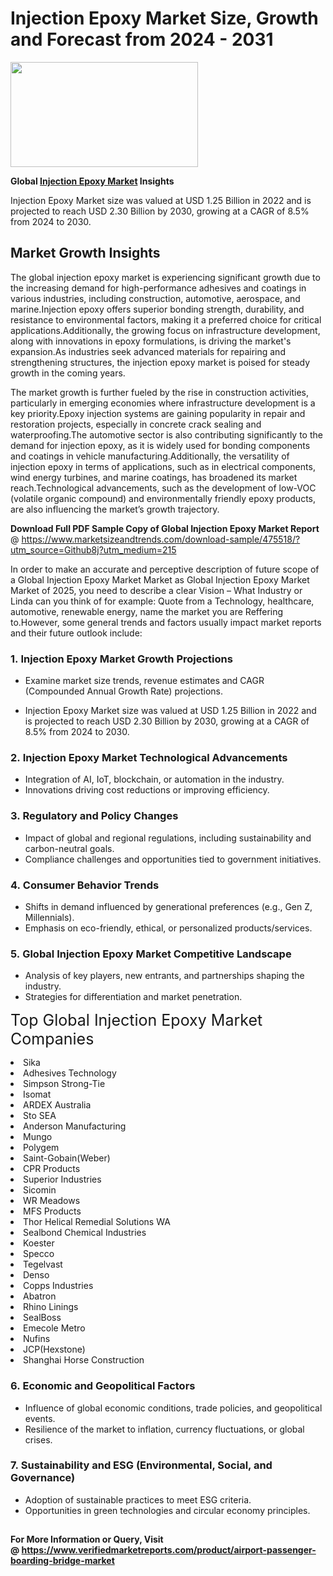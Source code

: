 <H1>Injection Epoxy Market Size, Growth and Forecast from 2024 - 2031</H1><img class="aligncenter size-medium wp-image-584254" src="https://thirdeyenews.in/wp-content/uploads/2024/09/Global-Market-Research-300x168.jpeg" alt="" width="300" height="168" /><p><strong>Global&nbsp;<a href="https://www.marketsizeandtrends.com/download-sample/475518/?utm_source=Github8j?utm_medium=215">Injection Epoxy Market</a> Insights</strong></p><p>Injection Epoxy Market size was valued at USD 1.25 Billion in 2022 and is projected to reach USD 2.30 Billion by 2030, growing at a CAGR of 8.5% from 2024 to 2030.</p><p><h2>Market Growth Insights</h2> <p>The global injection epoxy market is experiencing significant growth due to the increasing demand for high-performance adhesives and coatings in various industries, including construction, automotive, aerospace, and marine.Injection epoxy offers superior bonding strength, durability, and resistance to environmental factors, making it a preferred choice for critical applications.Additionally, the growing focus on infrastructure development, along with innovations in epoxy formulations, is driving the market's expansion.As industries seek advanced materials for repairing and strengthening structures, the injection epoxy market is poised for steady growth in the coming years.</p> <p>The market growth is further fueled by the rise in construction activities, particularly in emerging economies where infrastructure development is a key priority.Epoxy injection systems are gaining popularity in repair and restoration projects, especially in concrete crack sealing and waterproofing.The automotive sector is also contributing significantly to the demand for injection epoxy, as it is widely used for bonding components and coatings in vehicle manufacturing.Additionally, the versatility of injection epoxy in terms of applications, such as in electrical components, wind energy turbines, and marine coatings, has broadened its market reach.Technological advancements, such as the development of low-VOC (volatile organic compound) and environmentally friendly epoxy products, are also influencing the market’s growth trajectory.<p><span class=""><strong>Download Full PDF Sample Copy of Global Injection Epoxy Market Report</strong> @ <a href="https://www.marketsizeandtrends.com/download-sample/475518/?utm_source=Github8j?utm_medium=215" target="_blank">https://www.marketsizeandtrends.com/download-sample/475518/?utm_source=Github8j?utm_medium=215</a></span></p><p>In order to make an accurate and perceptive description of future scope of a Global&nbsp;Injection Epoxy Market Market as Global&nbsp;Injection Epoxy Market Market of 2025, you need to describe a clear Vision &ndash; What Industry or Linda can you think of for example: Quote from a Technology, healthcare, automotive, renewable energy, name the market you are Reffering to.However, some general trends and factors usually impact market reports and their future outlook include:</p><h3>1.&nbsp;<strong>Injection Epoxy Market Growth Projections</strong></h3><ul><li>Examine market size trends, revenue estimates and CAGR (Compounded Annual Growth Rate) projections.</li><li><p>Injection Epoxy Market size was valued at USD 1.25 Billion in 2022 and is projected to reach USD 2.30 Billion by 2030, growing at a CAGR of 8.5% from 2024 to 2030.</p></li></ul><h3>2.&nbsp;<strong>Injection Epoxy Market Technological Advancements</strong></h3><ul><li>Integration of AI, IoT, blockchain, or automation in the industry.</li><li>Innovations driving cost reductions or improving efficiency.</li></ul><h3>3.&nbsp;<strong>Regulatory and Policy Changes</strong></h3><ul><li>Impact of global and regional regulations, including sustainability and carbon-neutral goals.</li><li>Compliance challenges and opportunities tied to government initiatives.</li></ul><h3>4.&nbsp;<strong>Consumer Behavior Trends</strong></h3><ul><li>Shifts in demand influenced by generational preferences (e.g., Gen Z, Millennials).</li><li>Emphasis on eco-friendly, ethical, or personalized products/services.</li></ul><h3>5.&nbsp;<strong>Global Injection Epoxy Market Competitive Landscape</strong></h3><ul><li>Analysis of key players, new entrants, and partnerships shaping the industry.</li><li>Strategies for differentiation and market penetration.</li></ul><p data-pm-slice="1 1 []"><span style="color: inherit; font-family: inherit; font-size: 25px;">Top Global Injection Epoxy Market Companies</span></p><div class="" data-test-id=""><p><li>Sika</li><li> Adhesives Technology</li><li> Simpson Strong-Tie</li><li> Isomat</li><li> ARDEX Australia</li><li> Sto SEA</li><li> Anderson Manufacturing</li><li> Mungo</li><li> Polygem</li><li> Saint-Gobain(Weber)</li><li> CPR Products</li><li> Superior Industries</li><li> Sicomin</li><li> WR Meadows</li><li> MFS Products</li><li> Thor Helical Remedial Solutions WA</li><li> Sealbond Chemical Industries</li><li> Koester</li><li> Specco</li><li> Tegelvast</li><li> Denso</li><li> Copps Industries</li><li> Abatron</li><li> Rhino Linings</li><li> SealBoss</li><li> Emecole Metro</li><li> Nufins</li><li> JCP(Hexstone)</li><li> Shanghai Horse Construction</li></p></div><h3>6.&nbsp;<strong>Economic and Geopolitical Factors</strong></h3><ul><li>Influence of global economic conditions, trade policies, and geopolitical events.</li><li>Resilience of the market to inflation, currency fluctuations, or global crises.</li></ul><h3>7.&nbsp;<strong>Sustainability and ESG (Environmental, Social, and Governance)</strong></h3><ul><li>Adoption of sustainable practices to meet ESG criteria.</li><li>Opportunities in green technologies and circular economy principles.</li></ul><h2><strong style="font-size: 14px;">For More Information or Query, Visit @&nbsp;</strong><a style="background-color: #ffffff; font-size: 14px;" href="https://www.marketsizeandtrends.com/report/injection-epoxy-market/" target="_blank">https://www.verifiedmarketreports.com/product/airport-passenger-boarding-bridge-market</a></h2>